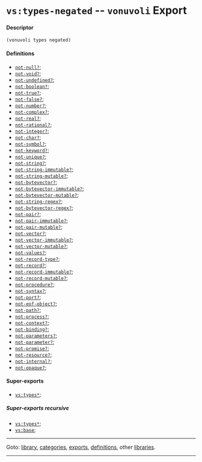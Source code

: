

<a id='export__vonuvoli__vs_3a_types-negated'></a>

# `vs:types-negated` -- `vonuvoli` Export


<a id='export__vonuvoli__vs_3a_types-negated__descriptor'></a>

#### Descriptor

````
(vonuvoli types negated)
````


<a id='export__vonuvoli__vs_3a_types-negated__definitions'></a>

#### Definitions

 * [`not-null?`](../../vonuvoli/definitions/not-null_3f.md#definition__vonuvoli__not-null_3f);
 * [`not-void?`](../../vonuvoli/definitions/not-void_3f.md#definition__vonuvoli__not-void_3f);
 * [`not-undefined?`](../../vonuvoli/definitions/not-undefined_3f.md#definition__vonuvoli__not-undefined_3f);
 * [`not-boolean?`](../../vonuvoli/definitions/not-boolean_3f.md#definition__vonuvoli__not-boolean_3f);
 * [`not-true?`](../../vonuvoli/definitions/not-true_3f.md#definition__vonuvoli__not-true_3f);
 * [`not-false?`](../../vonuvoli/definitions/not-false_3f.md#definition__vonuvoli__not-false_3f);
 * [`not-number?`](../../vonuvoli/definitions/not-number_3f.md#definition__vonuvoli__not-number_3f);
 * [`not-complex?`](../../vonuvoli/definitions/not-complex_3f.md#definition__vonuvoli__not-complex_3f);
 * [`not-real?`](../../vonuvoli/definitions/not-real_3f.md#definition__vonuvoli__not-real_3f);
 * [`not-rational?`](../../vonuvoli/definitions/not-rational_3f.md#definition__vonuvoli__not-rational_3f);
 * [`not-integer?`](../../vonuvoli/definitions/not-integer_3f.md#definition__vonuvoli__not-integer_3f);
 * [`not-char?`](../../vonuvoli/definitions/not-char_3f.md#definition__vonuvoli__not-char_3f);
 * [`not-symbol?`](../../vonuvoli/definitions/not-symbol_3f.md#definition__vonuvoli__not-symbol_3f);
 * [`not-keyword?`](../../vonuvoli/definitions/not-keyword_3f.md#definition__vonuvoli__not-keyword_3f);
 * [`not-unique?`](../../vonuvoli/definitions/not-unique_3f.md#definition__vonuvoli__not-unique_3f);
 * [`not-string?`](../../vonuvoli/definitions/not-string_3f.md#definition__vonuvoli__not-string_3f);
 * [`not-string-immutable?`](../../vonuvoli/definitions/not-string-immutable_3f.md#definition__vonuvoli__not-string-immutable_3f);
 * [`not-string-mutable?`](../../vonuvoli/definitions/not-string-mutable_3f.md#definition__vonuvoli__not-string-mutable_3f);
 * [`not-bytevector?`](../../vonuvoli/definitions/not-bytevector_3f.md#definition__vonuvoli__not-bytevector_3f);
 * [`not-bytevector-immutable?`](../../vonuvoli/definitions/not-bytevector-immutable_3f.md#definition__vonuvoli__not-bytevector-immutable_3f);
 * [`not-bytevector-mutable?`](../../vonuvoli/definitions/not-bytevector-mutable_3f.md#definition__vonuvoli__not-bytevector-mutable_3f);
 * [`not-string-regex?`](../../vonuvoli/definitions/not-string-regex_3f.md#definition__vonuvoli__not-string-regex_3f);
 * [`not-bytevector-regex?`](../../vonuvoli/definitions/not-bytevector-regex_3f.md#definition__vonuvoli__not-bytevector-regex_3f);
 * [`not-pair?`](../../vonuvoli/definitions/not-pair_3f.md#definition__vonuvoli__not-pair_3f);
 * [`not-pair-immutable?`](../../vonuvoli/definitions/not-pair-immutable_3f.md#definition__vonuvoli__not-pair-immutable_3f);
 * [`not-pair-mutable?`](../../vonuvoli/definitions/not-pair-mutable_3f.md#definition__vonuvoli__not-pair-mutable_3f);
 * [`not-vector?`](../../vonuvoli/definitions/not-vector_3f.md#definition__vonuvoli__not-vector_3f);
 * [`not-vector-immutable?`](../../vonuvoli/definitions/not-vector-immutable_3f.md#definition__vonuvoli__not-vector-immutable_3f);
 * [`not-vector-mutable?`](../../vonuvoli/definitions/not-vector-mutable_3f.md#definition__vonuvoli__not-vector-mutable_3f);
 * [`not-values?`](../../vonuvoli/definitions/not-values_3f.md#definition__vonuvoli__not-values_3f);
 * [`not-record-type?`](../../vonuvoli/definitions/not-record-type_3f.md#definition__vonuvoli__not-record-type_3f);
 * [`not-record?`](../../vonuvoli/definitions/not-record_3f.md#definition__vonuvoli__not-record_3f);
 * [`not-record-immutable?`](../../vonuvoli/definitions/not-record-immutable_3f.md#definition__vonuvoli__not-record-immutable_3f);
 * [`not-record-mutable?`](../../vonuvoli/definitions/not-record-mutable_3f.md#definition__vonuvoli__not-record-mutable_3f);
 * [`not-procedure?`](../../vonuvoli/definitions/not-procedure_3f.md#definition__vonuvoli__not-procedure_3f);
 * [`not-syntax?`](../../vonuvoli/definitions/not-syntax_3f.md#definition__vonuvoli__not-syntax_3f);
 * [`not-port?`](../../vonuvoli/definitions/not-port_3f.md#definition__vonuvoli__not-port_3f);
 * [`not-eof-object?`](../../vonuvoli/definitions/not-eof-object_3f.md#definition__vonuvoli__not-eof-object_3f);
 * [`not-path?`](../../vonuvoli/definitions/not-path_3f.md#definition__vonuvoli__not-path_3f);
 * [`not-process?`](../../vonuvoli/definitions/not-process_3f.md#definition__vonuvoli__not-process_3f);
 * [`not-context?`](../../vonuvoli/definitions/not-context_3f.md#definition__vonuvoli__not-context_3f);
 * [`not-binding?`](../../vonuvoli/definitions/not-binding_3f.md#definition__vonuvoli__not-binding_3f);
 * [`not-parameters?`](../../vonuvoli/definitions/not-parameters_3f.md#definition__vonuvoli__not-parameters_3f);
 * [`not-parameter?`](../../vonuvoli/definitions/not-parameter_3f.md#definition__vonuvoli__not-parameter_3f);
 * [`not-promise?`](../../vonuvoli/definitions/not-promise_3f.md#definition__vonuvoli__not-promise_3f);
 * [`not-resource?`](../../vonuvoli/definitions/not-resource_3f.md#definition__vonuvoli__not-resource_3f);
 * [`not-internal?`](../../vonuvoli/definitions/not-internal_3f.md#definition__vonuvoli__not-internal_3f);
 * [`not-opaque?`](../../vonuvoli/definitions/not-opaque_3f.md#definition__vonuvoli__not-opaque_3f);


<a id='export__vonuvoli__vs_3a_types-negated__super-exports'></a>

#### Super-exports

 * [`vs:types*`](../../vonuvoli/exports/vs_3a_types_2a.md#export__vonuvoli__vs_3a_types_2a);


<a id='export__vonuvoli__vs_3a_types-negated__super-exports-recursive'></a>

##### Super-exports recursive

 * [`vs:types*`](../../vonuvoli/exports/vs_3a_types_2a.md#export__vonuvoli__vs_3a_types_2a);
 * [`vs:base`](../../vonuvoli/exports/vs_3a_base.md#export__vonuvoli__vs_3a_base);

----

Goto: [library](../../vonuvoli/_index.md#library__vonuvoli), [categories](../../vonuvoli/categories/_index.md#toc__vonuvoli__categories), [exports](../../vonuvoli/exports/_index.md#toc__vonuvoli__exports), [definitions](../../vonuvoli/definitions/_index.md#toc__vonuvoli__definitions), other [libraries](../../_libraries.md#toc__libraries).

----

